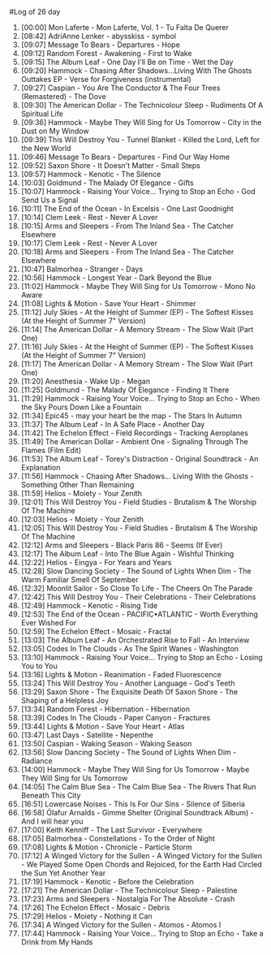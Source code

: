 #Log of 26 day

1. [00:00] Mon Laferte - Mon Laferte, Vol. 1 - Tu Falta De Querer
1. [08:42] AdriAnne Lenker - abysskiss - symbol
1. [09:07] Message To Bears - Departures - Hope
1. [09:12] Random Forest - Awakening - First to Wake
1. [09:15] The Album Leaf - One Day I'll Be on Time - Wet the Day
1. [09:20] Hammock - Chasing After Shadows...Living With The Ghosts Outtakes EP - Verse for Forgiveness (instrumental)
1. [09:27] Caspian - You Are The Conductor & The Four Trees (Remastered) - The Dove
1. [09:30] The American Dollar - The Technicolour Sleep - Rudiments Of A Spiritual Life
1. [09:36] Hammock - Maybe They Will Sing for Us Tomorrow - City in the Dust on My Window
1. [09:39] This Will Destroy You - Tunnel Blanket - Killed the Lord, Left for the New World
1. [09:46] Message To Bears - Departures - Find Our Way Home
1. [09:52] Saxon Shore - It Doesn't Matter - Small Steps
1. [09:57] Hammock - Kenotic - The Silence
1. [10:03] Goldmund - The Malady Of Elegance - Gifts
1. [10:07] Hammock - Raising Your Voice... Trying to Stop an Echo - God Send Us a Signal
1. [10:11] The End of the Ocean - In Excelsis - One Last Goodnight
1. [10:14] Clem Leek - Rest - Never A Lover
1. [10:15] Arms and Sleepers - From The Inland Sea - The Catcher Elsewhere
1. [10:17] Clem Leek - Rest - Never A Lover
1. [10:18] Arms and Sleepers - From The Inland Sea - The Catcher Elsewhere
1. [10:47] Balmorhea - Stranger - Days
1. [10:56] Hammock - Longest Year - Dark Beyond the Blue
1. [11:02] Hammock - Maybe They Will Sing for Us Tomorrow - Mono No Aware
1. [11:08] Lights & Motion - Save Your Heart - Shimmer
1. [11:12] July Skies - At the Height of Summer (EP) - The Softest Kisses (At the Height of Summer 7" Version)
1. [11:14] The American Dollar - A Memory Stream - The Slow Wait (Part One)
1. [11:16] July Skies - At the Height of Summer (EP) - The Softest Kisses (At the Height of Summer 7" Version)
1. [11:17] The American Dollar - A Memory Stream - The Slow Wait (Part One)
1. [11:20] Anesthesia - Wake Up - Megan
1. [11:25] Goldmund - The Malady Of Elegance - Finding It There
1. [11:29] Hammock - Raising Your Voice... Trying to Stop an Echo - When the Sky Pours Down Like a Fountain
1. [11:34] Epic45 - may your heart be the map - The Stars In Autumn
1. [11:37] The Album Leaf - In A Safe Place - Another Day
1. [11:42] The Echelon Effect - Field Recordings - Tracking Aeroplanes
1. [11:49] The American Dollar - Ambient One - Signaling Through The Flames (Film Edit)
1. [11:53] The Album Leaf - Torey's Distraction - Original Soundtrack - An Explanation
1. [11:56] Hammock - Chasing After Shadows... Living With the Ghosts - Something Other Than Remaining
1. [11:59] Helios - Moiety - Your Zenith
1. [12:01] This Will Destroy You - Field Studies - Brutalism & The Worship Of The Machine
1. [12:03] Helios - Moiety - Your Zenith
1. [12:05] This Will Destroy You - Field Studies - Brutalism & The Worship Of The Machine
1. [12:12] Arms and Sleepers - Black Paris 86 - Seems (If Ever)
1. [12:17] The Album Leaf - Into The Blue Again - Wishful Thinking
1. [12:22] Helios - Eingya - For Years and Years
1. [12:28] Slow Dancing Society - The Sound of Lights When Dim - The Warm Familiar Smell Of September
1. [12:32] Moonlit Sailor - So Close To Life - The Cheers On The Parade
1. [12:42] This Will Destroy You - Their Celebrations - Their Celebrations
1. [12:49] Hammock - Kenotic - Rising Tide
1. [12:53] The End of the Ocean - PACIFIC•ATLANTIC - Worth Everything Ever Wished For
1. [12:59] The Echelon Effect - Mosaic - Fractal
1. [13:03] The Album Leaf - An Orchestrated Rise to Fall - An Interview
1. [13:05] Codes In The Clouds - As The Spirit Wanes - Washington
1. [13:10] Hammock - Raising Your Voice... Trying to Stop an Echo - Losing You to You
1. [13:16] Lights & Motion - Reanimation - Faded Fluorescence
1. [13:24] This Will Destroy You - Another Language - God's Teeth
1. [13:29] Saxon Shore - The Exquisite Death Of Saxon Shore - The Shaping of a Helpless Joy
1. [13:34] Random Forest - Hibernation - Hibernation
1. [13:39] Codes In The Clouds - Paper Canyon - Fractures
1. [13:44] Lights & Motion - Save Your Heart - Atlas
1. [13:47] Last Days - Satellite - Nepenthe
1. [13:50] Caspian - Waking Season - Waking Season
1. [13:56] Slow Dancing Society - The Sound of Lights When Dim - Radiance
1. [14:00] Hammock - Maybe They Will Sing for Us Tomorrow - Maybe They Will Sing for Us Tomorrow
1. [14:05] The Calm Blue Sea - The Calm Blue Sea - The Rivers That Run Beneath This City
1. [16:51] Lowercase Noises - This Is For Our Sins - Silence of Siberia
1. [16:58] Ólafur Arnalds - Gimme Shelter (Original Soundtrack Album) - And I will hear you
1. [17:00] Keith Kenniff - The Last Survivor - Everywhere
1. [17:05] Balmorhea - Constellations - To the Order of Night
1. [17:08] Lights & Motion - Chronicle - Particle Storm
1. [17:12] A Winged Victory for the Sullen - A Winged Victory for the Sullen - We Played Some Open Chords and Rejoiced, for the Earth Had Circled the Sun Yet Another Year
1. [17:19] Hammock - Kenotic - Before the Celebration
1. [17:21] The American Dollar - The Technicolour Sleep - Palestine
1. [17:23] Arms and Sleepers - Nostalgia For The Absolute - Crash
1. [17:26] The Echelon Effect - Mosaic - Debris
1. [17:29] Helios - Moiety - Nothing it Can
1. [17:34] A Winged Victory for the Sullen - Atomos - Atomos I
1. [17:44] Hammock - Raising Your Voice... Trying to Stop an Echo - Take a Drink from My Hands
